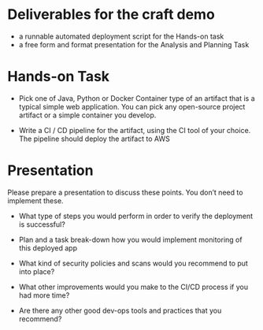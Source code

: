 
# Deliverables for the craft demo
- a runnable automated deployment script for the Hands-on task
- a free form and format presentation for the Analysis and Planning Task

# Hands-on Task

- Pick one of Java, Python or Docker Container type of an artifact that is a typical simple web application. You can pick any open-source project artifact or a simple container you develop.
  
- Write a CI / CD pipeline for the artifact, using the CI tool of your choice. The pipeline should deploy the artifact to AWS

#  Presentation

Please prepare a presentation to discuss these points. You don’t need to implement these.

- What type of steps you would perform in order to verify the deployment is successful?

- Plan and a task break-down how you would implement monitoring of this deployed app

- What kind of security policies and scans would you recommend to put into place?

- What other improvements would you make to the CI/CD process if you had more time?

- Are there any other good dev-ops tools and practices that you recommend?
